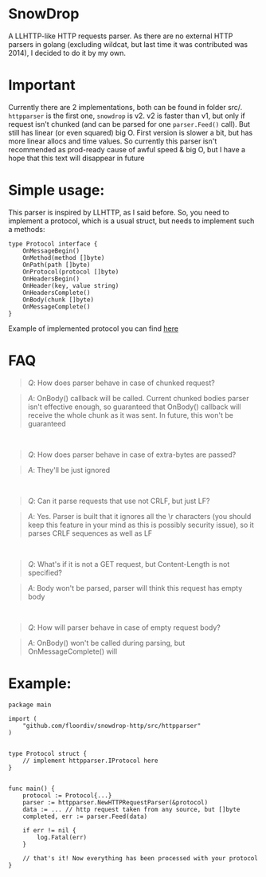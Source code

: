 # SnowDrop
A LLHTTP-like HTTP requests parser. As there are no external HTTP parsers in golang (excluding wildcat, but last time it was contributed was 2014), I decided to do it by my own.

# Important
Currently there are 2 implementations, both can be found in folder src/. `httpparser` is the first one, `snowdrop` is v2. v2 is faster than v1, but only if request isn't chunked (and can be parsed for one `parser.Feed()` call). But still has linear (or even squared) big O. First version is slower a bit, but has more linear allocs and time values. So currently this parser isn't recommended as prod-ready cause of awful speed & big O, but I have a hope that this text will disappear in future

# Simple usage:
This parser is inspired by LLHTTP, as I said before. So, you need to implement a protocol, which is a usual struct, but needs to implement such a methods:

```
type Protocol interface {
	OnMessageBegin()
	OnMethod(method []byte)
	OnPath(path []byte)
	OnProtocol(protocol []byte)
	OnHeadersBegin()
	OnHeader(key, value string)
	OnHeadersComplete()
	OnBody(chunk []byte)
	OnMessageComplete()
}
```

Example of implemented protocol you can find [here](https://github.com/floordiv/snowdrop-http/blob/master/tests/parser_test.go#L9)

# FAQ
> *Q*: How does parser behave in case of chunked request?

> *A*: OnBody() callback will be called. Current chunked bodies parser isn't effective enough, so guaranteed that OnBody() callback will receive the whole chunk as it was sent. In future, this won't be guaranteed

<br>

> *Q*: How does parser behave in case of extra-bytes are passed?

> *A*: They'll be just ignored

<br>

> *Q*: Can it parse requests that use not CRLF, but just LF?

> *A*: Yes. Parser is built that it ignores all the \r characters (you should keep this feature in your mind as this is possibly security issue), so it parses CRLF sequences as well as LF

<br>

> *Q*: What's if it is not a GET request, but Content-Length is not specified?

> *A*: Body won't be parsed, parser will think this request has empty body

<br>

> *Q*: How will parser behave in case of empty request body?

> *A*: OnBody() won't be called during parsing, but OnMessageComplete() will

# Example:

```golang
package main

import (
	"github.com/floordiv/snowdrop-http/src/httpparser"
)


type Protocol struct {
	// implement httpparser.IProtocol here
}


func main() {
	protocol := Protocol{...}
	parser := httpparser.NewHTTPRequestParser(&protocol)
	data := ... // http request taken from any source, but []byte
	completed, err := parser.Feed(data)
	
	if err != nil {
		log.Fatal(err)
	}
	
	// that's it! Now everything has been processed with your protocol
}
```
